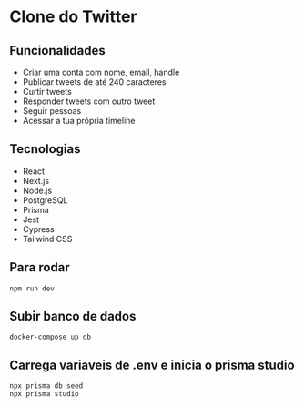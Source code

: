 # Clone do Twitter

## Funcionalidades

- Criar uma conta com nome, email, handle
- Publicar tweets de até 240 caracteres
- Curtir tweets
- Responder tweets com outro tweet
- Seguir pessoas
- Acessar a tua própria timeline

## Tecnologias

- React
- Next.js
- Node.js
- PostgreSQL
- Prisma
- Jest
- Cypress
- Tailwind CSS

## Para rodar
``
npm run dev
``

## Subir banco de dados
```
docker-compose up db
```

## Carrega variaveis de .env e inicia o prisma studio

```
npx prisma db seed
npx prisma studio
```